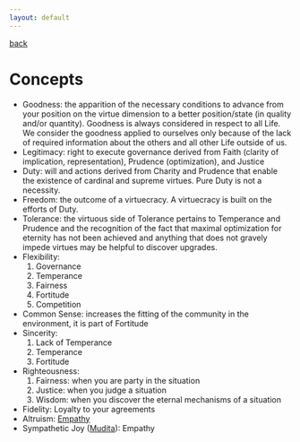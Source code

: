 ```yaml
---
layout: default
---
```

[back](./)

# Concepts

- Goodness: the apparition of the necessary conditions to advance from your position on the virtue dimension to a better position/state (in quality and/or quantity). Goodness is always considered in respect to all Life. We consider the goodness applied to ourselves only because of the lack of required information about the others and all other Life outside of us.
- Legitimacy: right to execute governance derived from Faith (clarity of implication, representation), Prudence (optimization), and Justice
- Duty: will and actions derived from Charity and Prudence that enable the existence of cardinal and supreme virtues. Pure Duty is not a necessity.
- Freedom: the outcome of a virtuecracy. A virtuecracy is built on the efforts of Duty.
- Tolerance: the virtuous side of Tolerance pertains to Temperance and Prudence and the recognition of the fact that maximal optimization for eternity has not been achieved and anything that does not gravely impede virtues may be helpful to discover upgrades.
- Flexibility: 
    1. Governance
    1. Temperance
    1. Fairness
    1. Fortitude
    1. Competition
- Common Sense: increases the fitting of the community in the environment, it is part of Fortitude
- Sincerity: 
    1. Lack of Temperance
    1. Temperance
    1. Fortitude
- Righteousness:
    1. Fairness: when you are party in the situation
    1. Justice: when you judge a situation
    1. Wisdom: when you discover the eternal mechanisms of a situation
- Fidelity: Loyalty to your agreements
- Altruism: [Empathy](3concepts.html)
- Sympathetic Joy ([Mudita](https://en.wikipedia.org/wiki/Mudita)): Empathy
